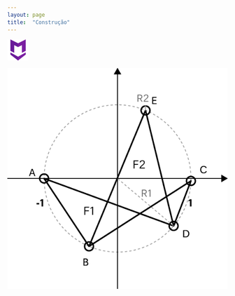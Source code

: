 ```yaml
---
layout: page
title:  "Construção"
---
```

![alt text](https://github.com/adam-p/markdown-here/raw/master/src/common/images/icon48.png "Logo Title Text 1")

![const1](./assets/img/construcao1.png)
